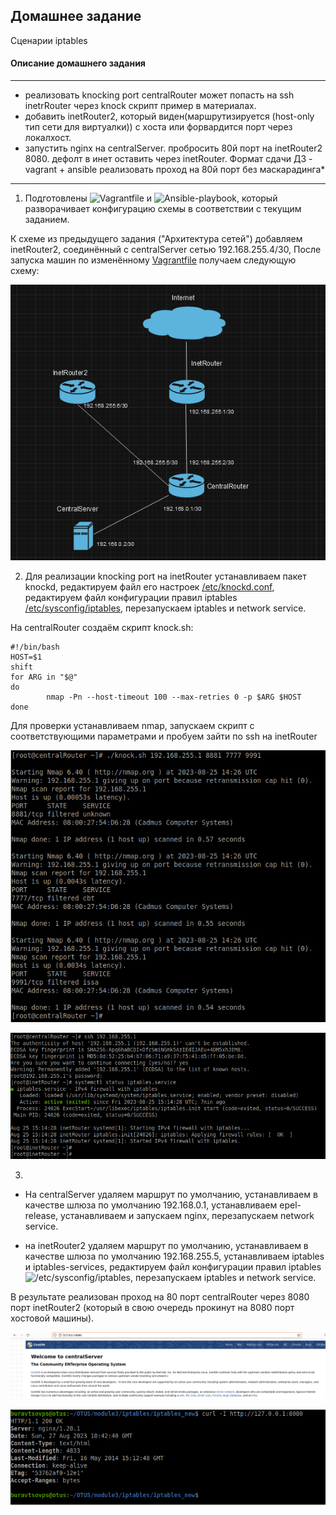 ## Домашнее задание

Сценарии iptables


#### Описание домашнего задания

---
*  реализовать knocking port
centralRouter может попасть на ssh inetrRouter через knock скрипт
пример в материалах.
*  добавить inetRouter2, который виден(маршрутизируется (host-only тип сети для виртуалки)) с хоста или форвардится порт через локалхост.
* запустить nginx на centralServer.
пробросить 80й порт на inetRouter2 8080.
дефолт в инет оставить через inetRouter.
Формат сдачи ДЗ - vagrant + ansible
реализовать проход на 80й порт без маскарадинга*


---

1.  Подготовлены ![Vagrantfile](https://github.com/buravtsovpavel/OTUS-homeworks/blob/master/iptables/Vagrantfile) и ![Ansible-playbook](https://github.com/buravtsovpavel/OTUS-homeworks/blob/master/iptables/ansible/provision.yml), который разворачивает конфигурацию схемы в соответствии с текущим заданием.

  К схеме из предыдущего задания ("Архитектура сетей") добавляем inetRouter2, соединённый с centralServer сетью 192.168.255.4/30,
После запуска машин по изменённому [Vagrantfile](https://github.com/buravtsovpavel/OTUS-homeworks/blob/master/iptables/Vagrantfile) получаем следующую схему:

![](https://github.com/buravtsovpavel/OTUS-homeworks/blob/master/iptables/png/topology.png)

2. Для реализации knocking port на inetRouter устанавливаем пакет knockd, редактируем файл его настроек [/etc/knockd.conf](https://github.com/buravtsovpavel/OTUS-homeworks/blob/master/iptables/ansible/templates/knockd.conf), редактируем файл конфигурации правил iptables [/etc/sysconfig/iptables](https://github.com/buravtsovpavel/OTUS-homeworks/blob/master/iptables/ansible/templates/iptables_inetRouter), перезапускаем iptables и network service.

На centralRouter создаём скрипт knock.sh:
```
#!/bin/bash
HOST=$1
shift
for ARG in "$@"
do
        nmap -Pn --host-timeout 100 --max-retries 0 -p $ARG $HOST
done
```

Для проверки устанавливаем nmap, запускаем скрипт с соответствующими параметрами и пробуем зайти по ssh на inetRouter

![](https://github.com/buravtsovpavel/OTUS-homeworks/blob/master/iptables/png/knock.png)


![](https://github.com/buravtsovpavel/OTUS-homeworks/blob/master/iptables/png/ssh_inetRouter.png)


3.
 * На centralServer удаляем маршрут по умолчанию, устанавливаем в качестве шлюза по умолчанию 192.168.0.1, устанавливаем epel-release, устанавливаем и запускаем nginx, перезапускаем network service.


* на inetRouter2 удаляем маршрут по умолчанию, устанавливаем в качестве шлюза по умолчанию 192.168.255.5, устанавливаем iptables и iptables-services, редактируем файл конфигурации правил iptables ![/etc/sysconfig/iptables](https://github.com/buravtsovpavel/OTUS-homeworks/blob/master/iptables/ansible/templates/iptables_inetRouter2), перезапускаем iptables и network service.

В результате реализован проход на 80 порт centralRouter через 8080 порт inetRouter2 (который в свою очередь прокинут на 8080 порт хостовой машины).

![](https://github.com/buravtsovpavel/OTUS-homeworks/blob/master/iptables/png/nginx_1.png)

![](https://github.com/buravtsovpavel/OTUS-homeworks/blob/master/iptables/png/curl.png)


